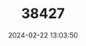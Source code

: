 ---
title: "38427"
category: "Brownea santanderensis"
draft: false
date: 2024-02-22 13:03:50
languages:
  Spanish; Castilian: ["Ariza"]
---